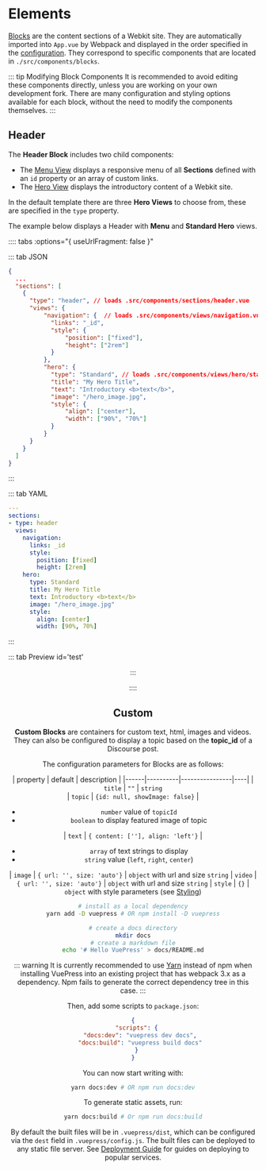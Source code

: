 # Elements

[Blocks](./blocks.md) are the content sections of a Webkit site. They are automatically imported into ```App.vue``` by Webpack and displayed in the order specified in the [configuration](./getting-started.md). They correspond to specific components that are located in ```./src/components/blocks```.

::: tip Modifying Block Components
It is recommended to avoid editing these components directly, unless you are working on your own development fork. There are many configuration and styling options available for each block, without the need to modify the components themselves.
:::

## Header

The **Header Block** includes two child components:

- The [Menu View](./views.md) displays a responsive menu of all **Sections** defined with an ```id``` property or an array of custom links.
- The [Hero View](./views.md) displays the introductory content of a Webkit site. 

In the default template there are three **Hero Views** to choose from, these are specified in the ```type``` property. 

The example below displays a Header with **Menu** and **Standard Hero** views.

:::: tabs :options="{ useUrlFragment: false }"

::: tab JSON
``` json
{
  ...
  "sections": [ 
    {
      "type": "header", // loads .src/components/sections/header.vue
      "views": {
	      "navigation": {  // loads .src/components/views/navigation.vue
	      	"links": "_id",
	      	"style": {
	      		"position": ["fixed"],
	      		"height": ["2rem"]
	      	}
	      },
	      "hero": {
	      	"type": "Standard", // loads .src/components/views/hero/standard.vue
	       	"title": "My Hero Title", 
	       	"text": "Introductory <b>text</b>",
	       	"image": "/hero_image.jpg",
	       	"style": {
	       		"align": ["center"],
	       		"width": ["90%", "70%"]
	       	}
	      }
	  }
    }
  ]
}
``` 
:::

::: tab YAML
``` yaml
---
sections:
- type: header
  views:
    navigation:
      links: _id
      style:
        position: [fixed]
        height: [2rem]
    hero:
      type: Standard
      title: My Hero Title
      text: Introductory <b>text</b>
      image: "/hero_image.jpg"
      style:
        align: [center]
        width: [90%, 70%]
```
:::

::: tab Preview id='test'

<Preview>
  <Header />
</Preview>

:::

:::: 

## Custom 

**Custom Blocks** are containers for custom text, html, images and videos. They can also be configured to display a topic based on the **topic_id** of a Discourse post.

The configuration parameters for Blocks are as follows:

| property  | default | description | 
|------|----------|----------------|----|
| `title` | `""`              | `string`  
| `topic` | `{id: null, showImage: false}` | <ul><li>`number` value of `topicId`</li><li>`boolean` to display featured image of topic</li></ul>
| `text` |  `{ content: [''], align: 'left'}` | <ul><li>`array` of text strings to display</li><li>`string` value (`left`, `right`, `center`)</li></ul>
| `image` | `{ url: '', size: 'auto'}` | `object` with url and size `string` 
| `video` | `{ url: '', size: 'auto'}` | `object` with url and size `string` 
| `style` | `{}` | `object` with style parameters (see [Styling](./styling.md)) 
```bash
# install as a local dependency
yarn add -D vuepress # OR npm install -D vuepress

# create a docs directory
mkdir docs
# create a markdown file
echo '# Hello VuePress' > docs/README.md
```

::: warning
It is currently recommended to use [Yarn](https://yarnpkg.com/en/) instead of npm when installing VuePress into an existing project that has webpack 3.x as a dependency. Npm fails to generate the correct dependency tree in this case.
:::

Then, add some scripts to `package.json`:

```json
{
  "scripts": {
    "docs:dev": "vuepress dev docs",
    "docs:build": "vuepress build docs"
  }
}
```

You can now start writing with:

```bash
yarn docs:dev # OR npm run docs:dev
```

To generate static assets, run:

```bash
yarn docs:build # Or npm run docs:build
```

By default the built files will be in `.vuepress/dist`, which can be configured via the `dest` field in `.vuepress/config.js`. The built files can be deployed to any static file server. See [Deployment Guide](./deploy.md) for guides on deploying to popular services.
